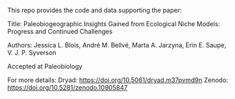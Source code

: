 This repo provides the code and data supporting the paper:

Title: Paleobiogeographic Insights Gained from Ecological Niche Models: Progress and Continued Challenges

Authors: Jessica L. Blois, André M. Bellvé, Marta A. Jarzyna, Erin E. Saupe, V. J. P. Syverson

Accepted at Paleobiology

For more details:
	Dryad: https://doi.org/10.5061/dryad.m37pvmd9n
	Zenodo: https://doi.org/10.5281/zenodo.10905847
